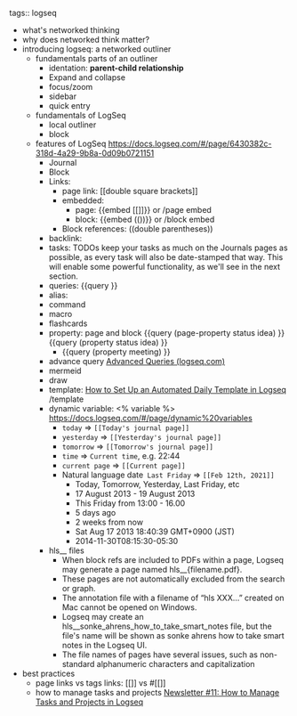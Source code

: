 tags:: logseq

- what's networked thinking
- why does networked think matter?
- introducing logseq: a networked outliner
	- fundamentals parts of an outliner
		- identation: **parent-child relationship**
		- Expand and collapse
		- focus/zoom
		- sidebar
		- quick entry
	- fundamentals of LogSeq
		- local outliner
		- block
	- features of LogSeq
	  https://docs.logseq.com/#/page/6430382c-318d-4a29-9b8a-0d09b0721151
		- Journal
		- Block
		- Links:
			- page link: \[[double square brackets]]
			- embedded:
				- page: \{{embed [[]]}}  or \/page embed
				- block: \{{embed (())}} or \/block embed
			- Block references: \((double parentheses))
		- backlink:
		- tasks: TODOs keep your tasks as much on the Journals pages as possible, as every task will also be date-stamped that way. This will enable some powerful functionality, as we'll see in the next section.
		- queries:  \{{query }}
		- alias:
		- command
		- macro
		- flashcards
		- property: page and block
		  \{{query (page-property status idea) }}
		  \{{query (property status idea) }}
			- {{query (property meeting) }}
		- advance query [Advanced Queries (logseq.com)](https://docs.logseq.com/#/page/advanced%20queries)
		- mermeid
		- draw
		- template:
		  [How to Set Up an Automated Daily Template in Logseq](https://blog.logseq.com/how-to-set-up-an-automated-daily-template-in-logseq/)
		  \/template
		- dynamic variable: \<% variable %>
		  https://docs.logseq.com/#/page/dynamic%20variables
			- `today` => `[[Today's journal page]]`
			- `yesterday` => `[[Yesterday's journal page]]`
			- `tomorrow` => `[[Tomorrow's journal page]]`
			- `time` => `Current time`, e.g. 22:44
			- `current page` => `[[Current page]]`
			- Natural language date`
			  Last Friday` => `[[Feb 12th, 2021]]`
				- Today, Tomorrow, Yesterday, Last Friday, etc
				- 17 August 2013 - 19 August 2013
				- This Friday from 13:00 - 16.00
				- 5 days ago
				- 2 weeks from now
				- Sat Aug 17 2013 18:40:39 GMT+0900 (JST)
				- 2014-11-30T08:15:30-05:30
		- hls__ files
			- When block refs are included to PDFs within a page, Logseq may generate a page named hls__{filename.pdf}.
			- These pages are not automatically excluded from the search or graph.
			- The annotation file with a filename of “hls XXX…” created on Mac cannot be opened on Windows.
			- Logseq may create an hls__sonke_ahrens_how_to_take_smart_notes file, but the file's name will be shown as sonke ahrens how to take smart notes in the Logseq UI.
			- The file names of pages have several issues, such as non-standard alphanumeric characters and capitalization
- best practices
	- page links vs tags links: \[[]] vs \#[[]]
	- how to manage tasks and projects
	  [Newsletter #11: How to Manage Tasks and Projects in Logseq](https://blog.logseq.com/newsletter-11-how-to-manage-tasks-and-projects-in-logseq/)